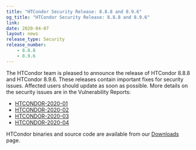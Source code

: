 ```yaml
---
title: "HTCondor Security Release: 8.8.8 and 8.9.6"
og_title: "HTCondor Security Release: 8.8.8 and 8.9.6"
link: 
date: 2020-04-07
layout: news
release_type: Security
release_number:
    - 8.8.8
    - 8.9.6
---
```


The HTCondor team is pleased to announce the release of HTCondor 8.8.8 and HTCondor 8.9.6.  These releases contain important fixes for security issues. Affected users should update as soon as possible.  More details on the security issues are in the Vulnerability Reports: <ul> <li> <a href="http://htcondor.org/security/vulnerabilities/HTCONDOR-2020-0001.html">HTCONDOR-2020-01</a> <li> <a href="http://htcondor.org/security/vulnerabilities/HTCONDOR-2020-0002.html">HTCONDOR-2020-02</a> <li> <a href="http://htcondor.org/security/vulnerabilities/HTCONDOR-2020-0003.html">HTCONDOR-2020-03</a> <li> <a href="http://htcondor.org/security/vulnerabilities/HTCONDOR-2020-0004.html">HTCONDOR-2020-04</a> </ul>  HTCondor binaries and source code are available from our <a href="http://htcondor.org/downloads/">Downloads</a> page. 
